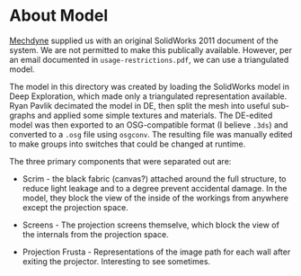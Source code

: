 About Model
===========

[Mechdyne][mechdyne] supplied us with an original SolidWorks 2011 document of the system. We are not permitted to make this publically available. However, per an email documented in `usage-restrictions.pdf`, we can use a triangulated model.

The model in this directory was created by loading the SolidWorks model in Deep Exploration, which made only a triangulated representation available. Ryan Pavlik decimated the model in DE, then split the mesh into useful sub-graphs and applied some simple textures and materials. The DE-edited model was then exported to an OSG-compatible format (I believe `.3ds`) and converted to a `.osg` file using `osgconv`.  The resulting file was manually edited to make groups into switches that could be changed at runtime.

The three primary components that were separated out are:

- Scrim - the black fabric (canvas?) attached around the full structure, to reduce light leakage and to a degree prevent accidental damage. In the model, they block the view of the inside of the workings from anywhere except the projection space.

- Screens - The projection screens themselve, which block the view of the internals from the projection space.

- Projection Frusta - Representations of the image path for each wall after exiting the projector. Interesting to see sometimes.

[mechdyne]:http://www.mechdyne.com
